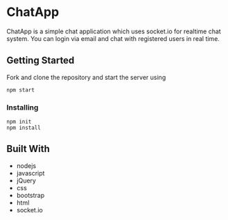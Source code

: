 # ChatApp

ChatApp is a simple chat application which uses socket.io for realtime chat system. You can login via email and chat with registered users in real time.

## Getting Started

Fork and clone the repository and start the server using 

```
npm start
```

### Installing

```
npm init
npm install
```


## Built With

* nodejs
* javascript
* jQuery
* css
* bootstrap
* html
* socket.io